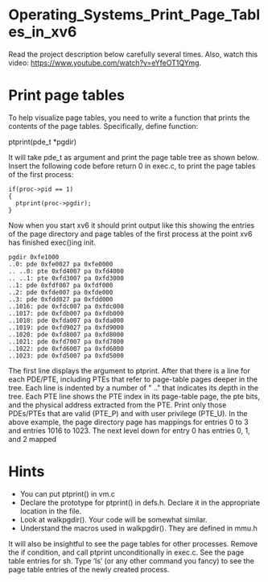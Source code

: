 # Operating_Systems_Print_Page_Tables_in_xv6

Read the project description below carefully several times. Also, watch this video: https://www.youtube.com/watch?v=eYfeOT1QYmg.

# Print page tables
To help visualize page tables, you need to write a function that prints the contents of the page tables. Specifically, define function: 

ptprint(pde_t *pgdir)

It will take pde_t as argument and print the page table tree as shown below. Insert the following code before return 0 in exec.c, to print the page tables of the first process:

    if(proc->pid == 1)
    { 
      ptprint(proc->pgdir); 
    } 

Now when you start xv6 it should print output like this showing the entries of the page directory and page tables of the first process at the point xv6 has finished exec()ing init.

    pgdir 0xfe1000 
    ..0: pde 0xfe0027 pa 0xfe0000 
    .. ..0: pte 0xfd4007 pa 0xfd4000 
    .. ..1: pte 0xfd3007 pa 0xfd3000 
    ..1: pde 0xfdf007 pa 0xfdf000 
    ..2: pde 0xfde007 pa 0xfde000 
    ..3: pde 0xfdd027 pa 0xfdd000 
    ..1016: pde 0xfdc007 pa 0xfdc000 
    ..1017: pde 0xfdb007 pa 0xfdb000 
    ..1018: pde 0xfda007 pa 0xfda000 
    ..1019: pde 0xfd9027 pa 0xfd9000 
    ..1020: pde 0xfd8007 pa 0xfd8000 
    ..1021: pde 0xfd7007 pa 0xfd7000 
    ..1022: pde 0xfd6007 pa 0xfd6000 
    ..1023: pde 0xfd5007 pa 0xfd5000
    
The first line displays the argument to ptprint. After that there is a line for each PDE/PTE, including PTEs that refer to page-table pages deeper in the tree. Each line is indented by a number of " .." that indicates its depth in the tree. Each PTE line shows the PTE index in its page-table page, the pte bits, and the physical address extracted from the PTE. Print only those PDEs/PTEs that are valid (PTE_P) and with user privilege (PTE_U). In the above example, the page directory page has mappings for entries 0 to 3 and entries 1016 to 1023. The next level down for entry 0 has entries 0, 1, and 2 mapped

# Hints
* You can put ptprint() in vm.c 
* Declare the prototype for ptprint() in defs.h. Declare it in the appropriate location in the file.
* Look at walkpgdir(). Your code will be somewhat similar.
* Understand the macros used in walkpgdir(). They are defined in mmu.h

It will also be insightful to see the page tables for other processes. Remove the if condition, and call ptprint unconditionally in exec.c. See the page table entries for sh. Type ‘ls’ (or any other command you fancy) to see the page table entries of the newly created process.

